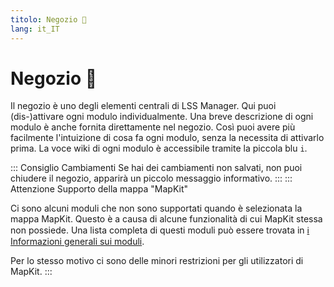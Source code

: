```yaml
---
titolo: Negozio 🛒
lang: it_IT
---
```


# Negozio :shopping_cart:

Il negozio è uno degli elementi centrali di LSS Manager. Qui puoi (dis-)attivare ogni modulo individualmente. Una breve descrizione di ogni modulo è anche fornita direttamente nel negozio.
Così puoi avere più facilmente l'intuizione di cosa fa ogni modulo, senza la necessita di attivarlo prima. La voce wiki di ogni modulo è accessibile tramite la piccola blu `i`.

::: Consiglio Cambiamenti
Se hai dei cambiamenti non salvati, non puoi chiudere il negozio, apparirà un piccolo messaggio informativo.
:::
::: Attenzione Supporto della mappa "MapKit"

Ci sono alcuni moduli che non sono supportati quando è selezionata la mappa MapKit. Questo è a causa di alcune funzionalità di cui MapKit stessa non possiede. Una lista completa di questi moduli può essere trovata in [ℹ️ Informazioni generali sui moduli](apps.md).

Per lo stesso motivo ci sono delle minori restrizioni per gli utilizzatori di MapKit.
:::
